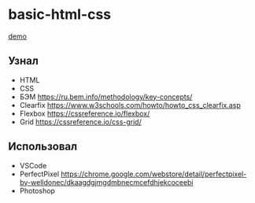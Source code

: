 # basic-html-css
[demo](https://vladimirvilde.github.io/basic-html-css/)

## Узнал
* HTML
* CSS
* БЭМ  https://ru.bem.info/methodology/key-concepts/
* Clearfix https://www.w3schools.com/howto/howto_css_clearfix.asp
* Flexbox https://cssreference.io/flexbox/
* Grid https://cssreference.io/css-grid/

## Использовал
* VSCode
* PerfectPixel https://chrome.google.com/webstore/detail/perfectpixel-by-welldonec/dkaagdgjmgdmbnecmcefdhjekcoceebi
* Photoshop